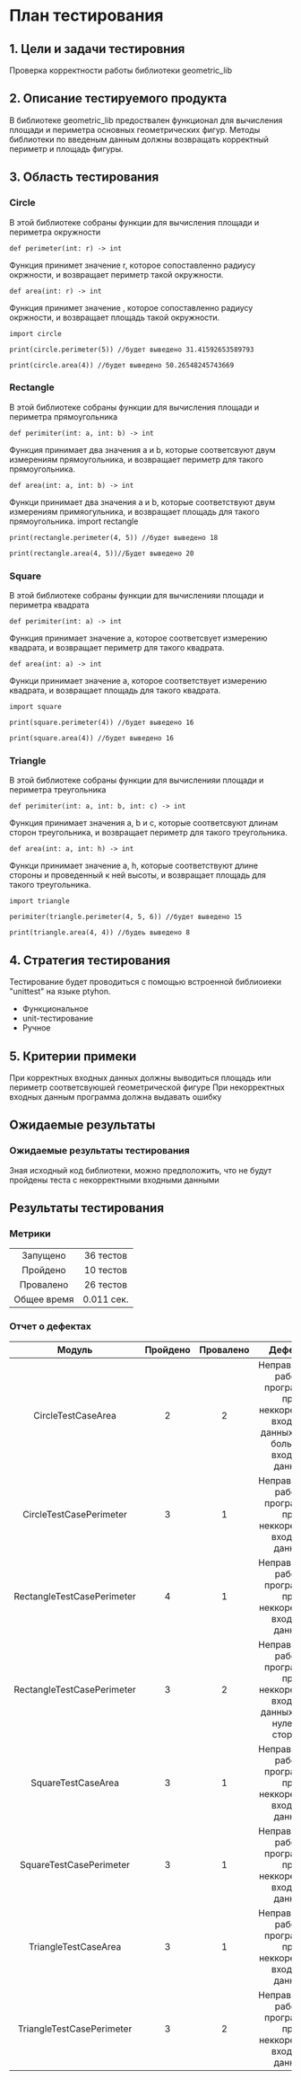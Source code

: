 # План тестирования

## 1. Цели и задачи тестировния
Проверка корректности работы библиотеки geometric_lib

## 2. Описание тестируемого продукта
В библиотеке geometric_lib предоствален функционал для вычисления площади и периметра основных геометрических фигур. Методы библиотеки по введеным данным должны возвращать корректный периметр и площадь фигуры.

## 3. Область тестирования 
### Circle
В этой библиотеке собраны функции для вычисления площади
и периметра окружности

    def perimeter(int: r) -> int
Функция принимет значение r, которое сопоставленно радиусу окржности,
и возвращает периметр такой окружности.

    def area(int: r) -> int
Функция принимет значение <r>, которое сопоставленно радиусу окржности,
и возвращает площадь такой окружности.

    import circle

    print(circle.perimeter(5)) //будет выведено 31.41592653589793

    print(circle.area(4)) //будет выведено 50.26548245743669

### Rectangle
В этой библиотеке собраны функции для вычисления площади и периметра прямоугольника

    def perimiter(int: a, int: b) -> int
Функция принимает два значения a и b, которые соответсвуют двум измерениям прямоугольника,
и возвращает периметр для такого прямоугольника.

    def area(int: a, int: b) -> int
Функци принимает два значения a и b, которые соответствуют двум измерениям примяогульника,
и возвращает площадь для такого прямоугольника.
    import rectangle

    print(rectangle.perimeter(4, 5)) //будет выведено 18

    print(rectangle.area(4, 5))//Будет выведено 20

### Square
В этой библиотеке собраны функции для вычисленияи площади и периметра квадрата

    def perimiter(int: a) -> int
Функция принимает значение а, которое соответсвует измерению квадрата,
и возвращает периметр для такого квадрата.

    def area(int: a) -> int
Функци принимает значение a, которое соответствует измерению квадрата,
и возвращает площадь для такого квадрата.

    import square

    print(square.perimeter(4)) //будет выведено 16

    print(square.area(4)) //будет выведено 16

### Triangle
В этой библиотеке собраны функции для вычисленияи площади и периметра треугольника

    def perimiter(int: a, int: b, int: c) -> int
Функция принимает значения a, b и c, которые соответсвуют длинам сторон треугольника,
и возвращает периметр для такого треугольника.

    def area(int: a, int: h) -> int
Функци принимает значение a, h, которые соответствуют длине стороны и проведенный к ней высоты,
и возвращает площадь для такого треугольника.

    import triangle

    perimiter(triangle.perimeter(4, 5, 6)) //будет выведено 15

    print(triangle.area(4, 4)) //будеь выведено 8

## 4. Стратегия тестирования
Тестирование будет проводиться с помощью встроенной библиоиеки "unittest" на языке ptyhon.

- Функциональное
- unit-тестирование
- Ручное

## 5. Критерии примеки
При корректных входных данных должны выводиться площадь или периметр соответсвуюшей геометрической фигуре
При некорректных входных данным программа должна выдавать ошибку

## Ожидаемые результаты
### Ожидаемые результаты тестирования
Зная исходный код библиотеки, можно предположить, что не будут пройдены теста с некорректными входными данными

##  Результаты тестирования
### Метрики
|||
|:----:|:----:|
| Запущено |  36 тестов |
| Пройдено | 10 тестов|
| Провалено | 26 тестов|
| Общее время | 0.011 сек.|

### Отчет о дефектах
|           Модуль           | Пройдено | Провалено |                                          Дефекты                                           |
|:--------------------------:|:--------:|:---------:|:------------------------------------------------------------------------------------------:|
|     CircleTestCaseArea     |    2     |     2     | Неправильная работа программы при неккоректных входных данных и при больших входных данных |
|  CircleTestCasePerimeter   |    3     |     1     |                     Неправильная работа программы при неккоректных входных данных                     |
| RectangleTestCasePerimeter |    4     |     1     |                     Неправильная работа программы при неккоректных входных данных                     |
| RectangleTestCasePerimeter |    3     |     2     |          Неправильная работа программы при неккоректных входных данных и при нулевой стороне          |
|     SquareTestCaseArea     |    3     |     1     |                     Неправильная работа программы при неккоректных входных данных                     |
|  SquareTestCasePerimeter   |    3     |     1     |                     Неправильная работа программы при неккоректных входных данных                     |
|    TriangleTestCaseArea    |    3     |     1     |                     Неправильная работа программы при неккоректных входных данных                     |
| TriangleTestCasePerimeter  |    3     |     2     |                     Неправильная работа программы при неккоректных входных данных                     |

